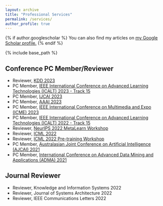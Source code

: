 ```yaml
---
layout: archive
title: "Professional Services"
permalink: /services/
author_profile: true
---
```


{% if author.googlescholar %}
  You can also find my articles on <u><a href="{{author.googlescholar}}">my Google Scholar profile</a>.</u>
{% endif %}

{% include base_path %}

<!-- {% for post in site.publications reversed %}
  {% include archive-single.html %}
{% endfor %} -->

Conference PC Member/Reviewer
----
* Reviewer, [KDD 2023](https://kdd.org/kdd2023/)
* PC Member, [IEEE International Conference on Advanced Learning Technologies (ICALT) 2023 - Track 15](https://tc.computer.org/tclt/icalt-2023-track-15-ioese/)
* PC Member, [IJCAI 2023](https://ijcai-23.org/)
* PC Member, [AAAI 2023](https://aaai.org/Conferences/AAAI-23/)
* PC Member, [IEEE International Conference on Multimedia and Expo (ICME) 2023](https://www.2023.ieeeicme.org/)
* PC Member, [IEEE International Conference on Advanced Learning Technologies (ICALT) 2022 - Track 15](https://tc.computer.org/tclt/icalt-2022-track-15-ioese/)
* Reviewer, [NeurIPS 2022 MetaLearn Workshop](https://meta-learn.github.io/2022/)
* Reviewer, [ICML 2022](https://icml.cc/Conferences/2022)
* Reviewer, [ICML 2022 Pre-training Workshop](https://pretraining.github.io/)
* PC Member, [Australasian Joint Conference on Artificial Intelligence (AJCAI) 2021](http://ajcai2021.net/)
* PC Member, [International Conference on Advanced Data Mining and Applications (ADMA) 2021](https://adma2021.net/)
<!-- * Subreviewer, AAAI 2021, 2022 
* Subreviewer, ICLR 2021, 2022 
* Subreviewer, NeurIPS 2020, 2021
* Subreviewer, ICML 2021
* Subreviewer, ICCV 2021
* Subreviewer, ICDM 2020, 2021
* Subreviewer, CIKM 2021
* Subreviewer, KDD 2021 -->

Journal Reviewer
----
* Reviewer, Knowledge and Information Systems 2022
* Reviewer, Journal of Systems Architecture 2022
* Reviewer, IEEE Communications Letters 2022
<!-- * Subreviewer, Knowledge-Based Systems 2021
* Subreviewer, IEEE TNNLS 2021
* Subreviewer, Future Generation Computer Systems 2020 -->
